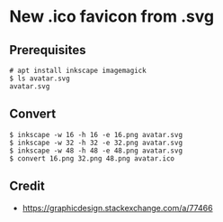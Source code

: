 # New .ico favicon from .svg

## Prerequisites

    # apt install inkscape imagemagick
    $ ls avatar.svg
    avatar.svg

## Convert

    $ inkscape -w 16 -h 16 -e 16.png avatar.svg
    $ inkscape -w 32 -h 32 -e 32.png avatar.svg
    $ inkscape -w 48 -h 48 -e 48.png avatar.svg
    $ convert 16.png 32.png 48.png avatar.ico

## Credit

  - https://graphicdesign.stackexchange.com/a/77466
